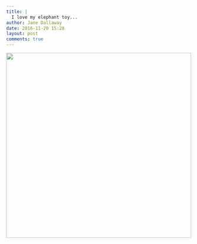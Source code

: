 ```yaml
---
title: |
  I love my elephant toy...
author: Jane Dallaway
date: 2016-11-20 15:28
layout: post
comments: true
---
```


<div>
        <a href="http://static.skitters.dallaway.com/2016-11-20-i-love-my-elephant-toy-fullsize-IMG_6612.JPG">
          <img src="http://static.skitters.dallaway.com/2016-11-20-i-love-my-elephant-toy-thumb-IMG_6612.JPG" width="500" height="500"/>
        </a>
      </div>


  
      
